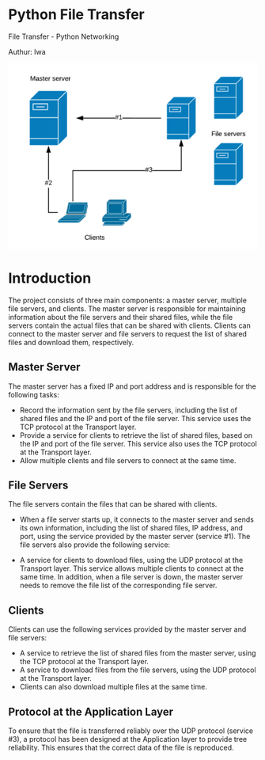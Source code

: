 # Python File Transfer
<p>File Transfer - Python Networking </p>
<p> Authur: Iwa </p>

![alt](https://raw.githubusercontent.com/iwa147369/PythonFileTransfer/master/model_of_the_system.png?token=GHSAT0AAAAAAB4YLE6GDCHJTXDUDROTONMQY5NMHDQ)

# Introduction
The project consists of three main components: a master server, multiple file servers, and clients. The master server is responsible for maintaining information about the file servers and their shared files, while the file servers contain the actual files that can be shared with clients. Clients can connect to the master server and file servers to request the list of shared files and download them, respectively.

## Master Server
The master server has a fixed IP and port address and is responsible for the following tasks:

* Record the information sent by the file servers, including the list of shared files and the IP and port of the file server. This service uses the TCP protocol at the Transport layer.
* Provide a service for clients to retrieve the list of shared files, based on the IP and port of the file server. This service also uses the TCP protocol at the Transport layer.
* Allow multiple clients and file servers to connect at the same time.

## File Servers
The file servers contain the files that can be shared with clients. 

* When a file server starts up, it connects to the master server and sends its own information, including the list of shared files, IP address, and port, using the service provided by the master server (service #1). The file servers also provide the following service:

* A service for clients to download files, using the UDP protocol at the Transport layer. This service allows multiple clients to connect at the same time.
In addition, when a file server is down, the master server needs to remove the file list of the corresponding file server.

## Clients
Clients can use the following services provided by the master server and file servers:

* A service to retrieve the list of shared files from the master server, using the TCP protocol at the Transport layer.
* A service to download files from the file servers, using the UDP protocol at the Transport layer.
* Clients can also download multiple files at the same time.

## Protocol at the Application Layer
To ensure that the file is transferred reliably over the UDP protocol (service #3), a protocol has been designed at the Application layer to provide tree reliability. This ensures that the correct data of the file is reproduced.





